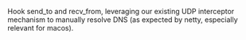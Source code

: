 Hook send_to and recv_from, leveraging our existing UDP interceptor mechanism to manually resolve DNS (as expected by netty, especially relevant for macos).